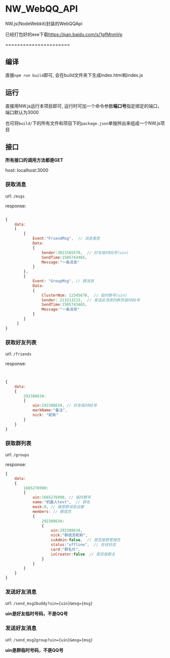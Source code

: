 # NW_WebQQ_API

NW.js(NodeWebkit)封装的WebQQApi

已经打包好的exe下载<https://pan.baidu.com/s/1gfMnmVp>

======================

## 编译

直接`npm run build`即可, 会在build文件夹下生成index.html和index.js

## 运行

直接用NW.js运行本项目即可, 运行时可加一个命令参数**端口号**指定绑定的端口，端口默认为3000

也可将`build/`下的所有文件和项目下的`package.json`单独拎出来组成一个NW.js项目


## 接口

**所有接口的调用方法都是GET**

host: localhost:3000

### 获取消息

url: `/msgs`

response:

```javascript

{
    data:
    [
        {
            Event:"FriendMsg",  // 消息类型
            Data:
            {
                Sender:3021565570,  // 好友临时QQ号(uin)
                SendTime:1505743465, 
                Message:"一条消息"
            }
        },
        {
            Event: "GroupMsg", // 群消息
            Data:
            {
                ClusterNum: 12345678,  // 临时群号(uin)
                Sender: 213213213,  // 发送此消息的群员临时QQ号
                SendTime:1505743465, 
                Message:"一条消息"
            }
        }
     ]
}

```


### 获取好友列表

url: `/friends`

response:

```javascript


{
    data:
    {
        292388634:
        {
            uin:292388634, // 好友临时QQ号
            markName:"备注",
            nick: "昵称"
        }
    }
}
```


### 获取群列表

url: `/groups`

response:
```javascript
{
    data:
    {
        1665276990:
        {
            uin:1665276990, // 临时群号
            name:"机器人test",  // 群名
            mask:0, // 接受群消息设置
            members: // 群成员
            {
                292388634:
                {
                    uin:292388634,
                    nick:"群成员昵称",
                    isAdmin:false,  // 是否是群管理员
                    status:"offline",  // 在线状态
                    card:"群名片",
                    isCreator:false  // 是否是群主
                }
            }
        }
    }
}

```


### 发送好友消息

url: `/send_msg2buddy?uin={uin}&msg={msg}`

**uin是好友临时号码，不是QQ号**

### 发送好友消息

url: `/send_msg2group?uin={uin}&msg={msg}`

**uin是群临时号码，不是QQ号**

